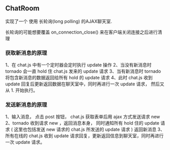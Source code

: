 ## ChatRoom

实现了一个 使用 长轮询(long polling) 的AJAX聊天室. 

长轮询的可能想要覆盖 on_connection_close() 来在客户端关闭连接之后进行清理

### 获取新消息的原理

1、在 chat.js 中有一个定时器会定时执行 update 操作
2、当没有新消息时 tornado 会一直 hold 住 chat.js 发来的 update 请求
3、当有新消息时 tornado 将包含新消息的数据返回给所有 hold 的 update 请求
4、此时 chat.js 收到 update 回复后更新返回数据在聊天室中，同时再进行一次 update 请求， 然后又从 1. 开始执行。

### 发送新消息的原理

1、输入消息， 点击 post 按钮， chat.js 获取表单后用 ajax 方式发送请求 new
2、tornado 收到请求 new ，返回消息本身， 同时通知所有 hold 住的 update 请求 ( 这里也包括发送 new 请求的 chat.js 所发送的 update 请求 ) 返回新消息
3、所有在线的 chat.js 收到 update 请求回复，更新返回信息到聊天室，同时再进行一次 update 请求。